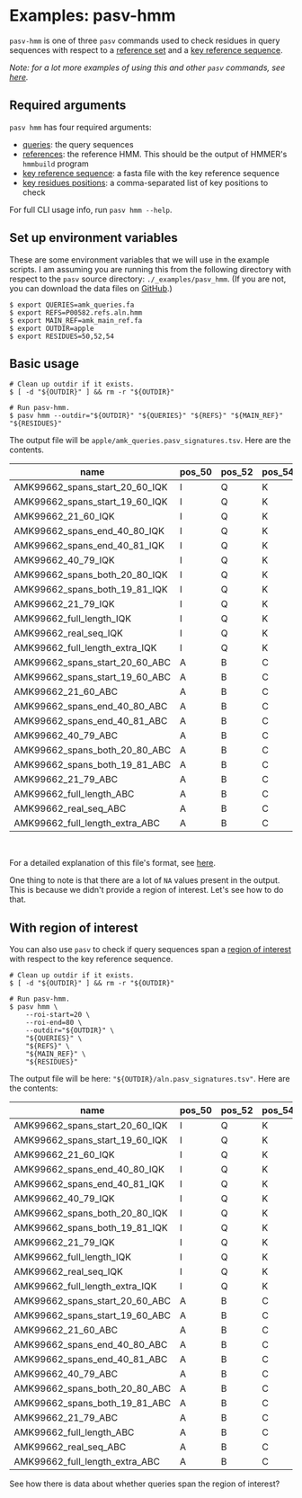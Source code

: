 # Examples: pasv-hmm

`pasv-hmm` is one of three `pasv` commands used to check residues in query sequences with respect to a [reference set](./jargon.md#references-reference-sequences) and a [key reference sequence](./jargon.md#key-reference-sequences-positions-residues).

*Note: for a lot more examples of using this and other `pasv` commands, see [here](./tons-of-examples.md).*

## Required arguments

`pasv hmm` has four required arguments:

* [queries](./jargon.md#queries-query-sequences): the query sequences
* [references](./jargon.md#references-reference-sequences): the reference HMM.  This should be the output of HMMER's `hmmbuild` program
* [key reference sequence](./jargon.md#key-reference-sequences-positions-residues): a fasta file with the key reference sequence
* [key residues positions](./jargon.md#key-reference-sequences-positions-residues): a comma-separated list of key positions to check

For full CLI usage info, run `pasv hmm --help`.

## Set up environment variables

These are some environment variables that we will use in the example scripts. I am assuming you are running this from the following directory with respect to the `pasv` source directory: `./_examples/pasv_hmm`. (If you are not, you can download the data files on [GitHub](https://github.com/mooreryan/pasv/tree/master/_examples/pasv_hmm).)

```
$ export QUERIES=amk_queries.fa
$ export REFS=P00582.refs.aln.hmm
$ export MAIN_REF=amk_main_ref.fa
$ export OUTDIR=apple
$ export RESIDUES=50,52,54
```

## Basic usage

```
# Clean up outdir if it exists.
$ [ -d "${OUTDIR}" ] && rm -r "${OUTDIR}"

# Run pasv-hmm.
$ pasv hmm --outdir="${OUTDIR}" "${QUERIES}" "${REFS}" "${MAIN_REF}" "${RESIDUES}"
```

The output file will be `apple/amk_queries.pasv_signatures.tsv`.  Here are the contents.

| name                           | pos_50 | pos_52 | pos_54 | signature | spans_start | spans_end | spans |
|--------------------------------|--------|--------|--------|-----------|-------------|-----------|-------|
| AMK99662_spans_start_20_60_IQK | I      | Q      | K      | IQK       | NA          | NA        | NA    |
| AMK99662_spans_start_19_60_IQK | I      | Q      | K      | IQK       | NA          | NA        | NA    |
| AMK99662_21_60_IQK             | I      | Q      | K      | IQK       | NA          | NA        | NA    |
| AMK99662_spans_end_40_80_IQK   | I      | Q      | K      | IQK       | NA          | NA        | NA    |
| AMK99662_spans_end_40_81_IQK   | I      | Q      | K      | IQK       | NA          | NA        | NA    |
| AMK99662_40_79_IQK             | I      | Q      | K      | IQK       | NA          | NA        | NA    |
| AMK99662_spans_both_20_80_IQK  | I      | Q      | K      | IQK       | NA          | NA        | NA    |
| AMK99662_spans_both_19_81_IQK  | I      | Q      | K      | IQK       | NA          | NA        | NA    |
| AMK99662_21_79_IQK             | I      | Q      | K      | IQK       | NA          | NA        | NA    |
| AMK99662_full_length_IQK       | I      | Q      | K      | IQK       | NA          | NA        | NA    |
| AMK99662_real_seq_IQK          | I      | Q      | K      | IQK       | NA          | NA        | NA    |
| AMK99662_full_length_extra_IQK | I      | Q      | K      | IQK       | NA          | NA        | NA    |
| AMK99662_spans_start_20_60_ABC | A      | B      | C      | ABC       | NA          | NA        | NA    |
| AMK99662_spans_start_19_60_ABC | A      | B      | C      | ABC       | NA          | NA        | NA    |
| AMK99662_21_60_ABC             | A      | B      | C      | ABC       | NA          | NA        | NA    |
| AMK99662_spans_end_40_80_ABC   | A      | B      | C      | ABC       | NA          | NA        | NA    |
| AMK99662_spans_end_40_81_ABC   | A      | B      | C      | ABC       | NA          | NA        | NA    |
| AMK99662_40_79_ABC             | A      | B      | C      | ABC       | NA          | NA        | NA    |
| AMK99662_spans_both_20_80_ABC  | A      | B      | C      | ABC       | NA          | NA        | NA    |
| AMK99662_spans_both_19_81_ABC  | A      | B      | C      | ABC       | NA          | NA        | NA    |
| AMK99662_21_79_ABC             | A      | B      | C      | ABC       | NA          | NA        | NA    |
| AMK99662_full_length_ABC       | A      | B      | C      | ABC       | NA          | NA        | NA    |
| AMK99662_real_seq_ABC          | A      | B      | C      | ABC       | NA          | NA        | NA    |
| AMK99662_full_length_extra_ABC | A      | B      | C      | ABC       | NA          | NA        | NA    |

<br>

For a detailed explanation of this file's format, see [here](./pasv-output.md).

One thing to note is that there are a lot of `NA` values present in the output.  This is because we didn't provide a region of interest.  Let's see how to do that.

## With region of interest

You can also use `pasv` to check if query sequences span a [region of interest](./jargon.md#region-of-interest) with respect to the key reference sequence.

```
# Clean up outdir if it exists.
$ [ -d "${OUTDIR}" ] && rm -r "${OUTDIR}"

# Run pasv-hmm.
$ pasv hmm \
    --roi-start=20 \
    --roi-end=80 \
    --outdir="${OUTDIR}" \
    "${QUERIES}" \
    "${REFS}" \
    "${MAIN_REF}" \
    "${RESIDUES}"
```

The output file will be here: `"${OUTDIR}/aln.pasv_signatures.tsv"`.  Here are the contents:


| name                           | pos_50 | pos_52 | pos_54 | signature | spans_start | spans_end | spans   |
|--------------------------------|--------|--------|--------|-----------|-------------|-----------|---------|
| AMK99662_spans_start_20_60_IQK | I      | Q      | K      | IQK       | Yes         | No        | Start   |
| AMK99662_spans_start_19_60_IQK | I      | Q      | K      | IQK       | Yes         | No        | Start   |
| AMK99662_21_60_IQK             | I      | Q      | K      | IQK       | No          | No        | Neither |
| AMK99662_spans_end_40_80_IQK   | I      | Q      | K      | IQK       | No          | Yes       | End     |
| AMK99662_spans_end_40_81_IQK   | I      | Q      | K      | IQK       | No          | Yes       | End     |
| AMK99662_40_79_IQK             | I      | Q      | K      | IQK       | No          | No        | Neither |
| AMK99662_spans_both_20_80_IQK  | I      | Q      | K      | IQK       | Yes         | Yes       | Both    |
| AMK99662_spans_both_19_81_IQK  | I      | Q      | K      | IQK       | Yes         | Yes       | Both    |
| AMK99662_21_79_IQK             | I      | Q      | K      | IQK       | No          | No        | Neither |
| AMK99662_full_length_IQK       | I      | Q      | K      | IQK       | Yes         | Yes       | Both    |
| AMK99662_real_seq_IQK          | I      | Q      | K      | IQK       | Yes         | Yes       | Both    |
| AMK99662_full_length_extra_IQK | I      | Q      | K      | IQK       | Yes         | Yes       | Both    |
| AMK99662_spans_start_20_60_ABC | A      | B      | C      | ABC       | Yes         | No        | Start   |
| AMK99662_spans_start_19_60_ABC | A      | B      | C      | ABC       | Yes         | No        | Start   |
| AMK99662_21_60_ABC             | A      | B      | C      | ABC       | No          | No        | Neither |
| AMK99662_spans_end_40_80_ABC   | A      | B      | C      | ABC       | No          | Yes       | End     |
| AMK99662_spans_end_40_81_ABC   | A      | B      | C      | ABC       | No          | Yes       | End     |
| AMK99662_40_79_ABC             | A      | B      | C      | ABC       | No          | No        | Neither |
| AMK99662_spans_both_20_80_ABC  | A      | B      | C      | ABC       | Yes         | Yes       | Both    |
| AMK99662_spans_both_19_81_ABC  | A      | B      | C      | ABC       | Yes         | Yes       | Both    |
| AMK99662_21_79_ABC             | A      | B      | C      | ABC       | No          | No        | Neither |
| AMK99662_full_length_ABC       | A      | B      | C      | ABC       | Yes         | Yes       | Both    |
| AMK99662_real_seq_ABC          | A      | B      | C      | ABC       | Yes         | Yes       | Both    |
| AMK99662_full_length_extra_ABC | A      | B      | C      | ABC       | Yes         | Yes       | Both    |

See how there is data about whether queries span the region of interest?
